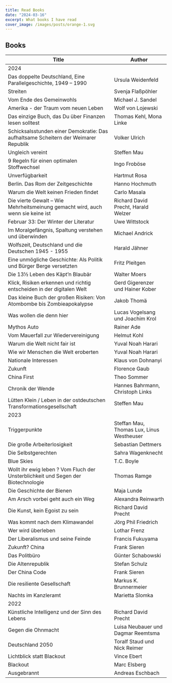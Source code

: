 ```yaml
---
title: Read Books
date: "2024-03-16"
excerpt: What books I have read
cover_image: /images/posts/orange-1.svg
---
```


## Books

| Title                                                                               | Author                                    |
| ----------------------------------------------------------------------------------- | ----------------------------------------- |
| 2024                                                                                |                                           |
| Das doppelte Deutschland, Eine Parallelgeschichte, 1949 – 1990                      | Ursula Weidenfeld                         |
| Streiten                                                                            | Svenja Flaßpöhler                         |
| Vom Ende des Gemeinwohls                                                            | Michael J. Sandel                         |
| Amerika - der Traum vom neuen Leben                                                 | Wolf von Lojewski                         |
| Das einzige Buch, das Du über Finanzen lesen solltest                               | Thomas Kehl, Mona Linke                   |
| Schicksalsstunden einer Demokratie: Das aufhaltsame Scheitern der Weimarer Republik | Volker Ulrich                             |
| Ungleich vereint                                                                    | Steffen Mau                               |
| 9 Regeln für einen optimalen Stoffwechsel                                           | Ingo Froböse                              |
| Unverfügbarkeit                                                                     | Hartmut Rosa                              |
| Berlin. Das Rom der Zeitgeschichte                                                  | Hanno Hochmuth                            |
| Warum die Welt keinen Frieden findet                                                | Carlo Masala                              |
| Die vierte Gewalt – Wie Mehrheitsmeinung gemacht wird, auch wenn sie keine ist      | Richard David Precht, Harald Welzer       |
| Februar 33: Der Winter der Literatur                                                | Uwe Wittstock                             |
| Im Moralgefängnis, Spaltung verstehen und überwinden                                | Michael Andrick                           |
| Wolfszeit, Deutschland und die Deutschen 1945 - 1955                                | Harald Jähner                             |
| Eine unmögliche Geschichte: Als Politik und Bürger Berge versetzten                 | Fritz Pleitgen                            |
| Die 13½ Leben des Käpt’n Blaubär                                                    | Walter Moers                              |
| Klick, Risiken erkennen und richtig entscheiden in der digitalen Welt               | Gerd Gigerenzer und Hainer Kober          |
| Das kleine Buch der großen Risiken: Von Atombombe bis Zombieapokalypse              | Jakob Thomä                               |
| Was wollen die denn hier                                                            | Lucas Vogelsang und Joachim Krol          |
| Mythos Auto                                                                         | Rainer Ade                                |
| Vom Mauerfall zur Wiedervereinigung                                                 | Helmut Kohl                               |
| Warum die Welt nicht fair ist                                                       | Yuval Noah Harari                         |
| Wie wir Menschen die Welt eroberten                                                 | Yuval Noah Harari                         |
| Nationale Interessen                                                                | Klaus von Dohnanyi                        |
| Zukunft                                                                             | Florence Gaub                             |
| China First                                                                         | Theo Sommer                               |
| Chronik der Wende                                                                   | Hannes Bahrmann, Christoph Links          |
| Lütten Klein / Leben in der ostdeutschen Transformationsgesellschaft                | Steffen Mau                               |
| 2023                                                                                |                                           |
| Triggerpunkte                                                                       | Steffan Mau, Thomas Lux, Linus Westheuser |
| Die große Arbeiterlosigkeit                                                         | Sebastian Dettmers                        |
| Die Selbstgerechten                                                                 | Sahra Wagenknecht                         |
| Blue Skies                                                                          | T.C. Boyle                                |
| Wollt ihr ewig leben ? Vom Fluch der Unsterblichkeit und Segen der Biotechnologie   | Thomas Ramge                              |
| Die Geschichte der Bienen                                                           | Maja Lunde                                |
| Am Arsch vorbei geht auch ein Weg                                                   | Alexandra Reinwarth                       |
| Die Kunst, kein Egoist zu sein                                                      | Richard David Precht                      |
| Was kommt nach dem Klimawandel                                                      | Jörg Phil Friedrich                       |
| Wer wird überleben                                                                  | Lothar Frenz                              |
| Der Liberalismus und seine Feinde                                                   | Francis Fukuyama                          |
| Zukunft? China                                                                      | Frank Sieren                              |
| Das Politbüro                                                                       | Günter Schabowski                         |
| Die Altenrepublik                                                                   | Stefan Schulz                             |
| Der China Code                                                                      | Frank Sieren                              |
| Die resiliente Gesellschaft                                                         | Markus K. Brunnermeier                    |
| Nachts im Kanzleramt                                                                | Marietta Slomka                           |
| 2022                                                                                |                                           |
| Künstliche Intelligenz und der Sinn des Lebens                                      | Richard David Precht                      |
| Gegen die Ohnmacht                                                                  | Luisa Neubauer und Dagmar Reemtsma        |
| Deutschland 2050                                                                    | Toralf Staud und Nick Reimer              |
| Lichtblick statt Blackout                                                           | Vince Ebert                               |
| Blackout                                                                            | Marc Elsberg                              |
| Ausgebrannt                                                                         | Andreas Eschbach                          |
